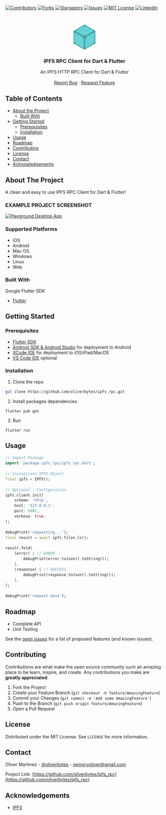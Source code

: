 <!--
*** Thanks for checking out this README Template. If you have a suggestion that would
*** make this better, please fork the repo and create a pull request or simply open
*** an issue with the tag "enhancement".
*** Thanks again! Now go create something AMAZING! :D
-->





<!-- PROJECT SHIELDS -->
<!--
*** I'm using markdown "reference style" links for readability.
*** Reference links are enclosed in brackets [ ] instead of parentheses ( ).
*** See the bottom of this document for the declaration of the reference variables
*** for contributors-url, forks-url, etc. This is an optional, concise syntax you may use.
*** https://www.markdownguide.org/basic-syntax/#reference-style-links
-->
[![Contributors][contributors-shield]][contributors-url]
[![Forks][forks-shield]][forks-url]
[![Stargazers][stars-shield]][stars-url]
[![Issues][issues-shield]][issues-url]
[![MIT License][license-shield]][license-url]
[![LinkedIn][linkedin-shield]][linkedin-url]



<!-- PROJECT LOGO -->
<br />
<p align="center">
  <a href="https://github.com/oliverbytes/ipfs_rpc">
    <img src="https://github.com/oliverbytes/ipfs_rpc/raw/master/images/logo.png" alt="Logo" width="80" height="80">
  </a>

  <h3 align="center">IPFS RPC Client for Dart & Flutter</h3>

  <p align="center">
    An IPFS HTTP RPC Client for Dart & Flutter
    <br />
    <br />
    <a href="https://github.com/oliverbytes/ipfs_rpc/issues">Report Bug</a>
    ·
    <a href="https://github.com/oliverbytes/ipfs_rpc/issues">Request Feature</a>
  </p>
</p>



<!-- TABLE OF CONTENTS -->
## Table of Contents

* [About the Project](#about-the-project)
  * [Built With](#built-with)
* [Getting Started](#getting-started)
  * [Prerequisites](#prerequisites)
  * [Installation](#installation)
* [Usage](#usage)
* [Roadmap](#roadmap)
* [Contributing](#contributing)
* [License](#license)
* [Contact](#contact)
* [Acknowledgements](#acknowledgements)


## About The Project

A clean and easy to use IPFS RPC Client for Dart & Flutter!

### EXAMPLE PROJECT SCREENSHOT

[![Playground Desktop App][screenshots-desktop]](https://github.com/oliverbytes/ipfs_rpc)

### Supported Platforms
- iOS
- Android
- Mac OS
- Windows
- Linux
- Web

### Built With
Google Flutter SDK
* [Flutter](https://flutter.dev)



<!-- GETTING STARTED -->
## Getting Started


### Prerequisites

* [Flutter SDK](https://flutter.dev)
* [Android SDK & Android Studio](https://developer.android.com/studio) for deployment to Android
* [XCode IDE](https://developer.apple.com/xcode/) for deployment to iOS/iPad/MacOS
* [VS Code IDE](https://code.visualstudio.com/) optional

### Installation

1. Clone the repo
```sh
git clone https://github.com/oliverbytes/ipfs_rpc.git
```
2. Install packages dependencies
```
flutter pub get
```
3. Run
```
flutter run
```



<!-- USAGE EXAMPLES -->
## Usage

```dart
// Import Package
import 'package:ipfs_rpc/ipfs_rpc.dart';

// Instantiate IPFS Object
final ipfs = IPFS();

// Optional - Configuration
ipfs.client.init(
    scheme: 'http',
    host: '127.0.0.1',
    port: 5001,
    verbose: true,
);

debugPrint('requesting...');
final result = await ipfs.files.ls();

result.fold(
    (error) { // ERROR
        debugPrint(error.toJson().toString());
    },
    (response) { // SUCCESS
        debugPrint(response.toJson().toString());
    },
);

debugPrint('request done');
```

<!-- ROADMAP -->
## Roadmap

* Complete API
* Unit Testing

See the [open issues](https://github.com/oliverbytes/ipfs_rpc/issues) for a list of proposed features (and known issues).



<!-- CONTRIBUTING -->
## Contributing

Contributions are what make the open source community such an amazing place to be learn, inspire, and create. Any contributions you make are **greatly appreciated**.

1. Fork the Project
2. Create your Feature Branch (`git checkout -b feature/AmazingFeature`)
3. Commit your Changes (`git commit -m 'Add some AmazingFeature'`)
4. Push to the Branch (`git push origin feature/AmazingFeature`)
5. Open a Pull Request



<!-- LICENSE -->
## License
 
Distributed under the MIT License. See `LICENSE` for more information.



<!-- CONTACT -->
## Contact

Oliver Martinez - [@oliverbytes](https://twitter.com/oliverbytes) - nemoryoliver@gmail.com

Project Link: [https://github.com/oliverbytes/ipfs_rpc](https://github.com/oliverbytes/ipfs_rpc)



<!-- ACKNOWLEDGEMENTS -->
## Acknowledgements
* [IPFS](https://ipfs.io)





<!-- MARKDOWN LINKS & IMAGES -->
<!-- https://www.markdownguide.org/basic-syntax/#reference-style-links -->
[contributors-shield]: https://img.shields.io/github/contributors/oliverbytes/ipfs_rpc.svg?style=flat-square
[contributors-url]: https://github.com/oliverbytes/ipfs_rpc/graphs/contributors
[forks-shield]: https://img.shields.io/github/forks/oliverbytes/ipfs_rpc.svg?style=flat-square
[forks-url]: https://github.com/oliverbytes/ipfs_rpc/network/members
[stars-shield]: https://img.shields.io/github/stars/oliverbytes/ipfs_rpc.svg?style=flat-square
[stars-url]: https://github.com/oliverbytes/ipfs_rpc/stargazers
[issues-shield]: https://img.shields.io/github/issues/oliverbytes/ipfs_rpc.svg?style=flat-square
[issues-url]: https://github.com/oliverbytes/ipfs_rpc/issues
[license-shield]: https://img.shields.io/github/license/oliverbytes/ipfs_rpc.svg?style=flat-square
[license-url]: https://github.com/oliverbytes/ipfs_rpc/blob/master/LICENSE.txt
[linkedin-shield]: https://img.shields.io/badge/-LinkedIn-black.svg?style=flat-square&logo=linkedin&colorB=555
[linkedin-url]: https://linkedin.com/in/oliverbytes
[screenshots-desktop]: images/screenshots_desktop.png

